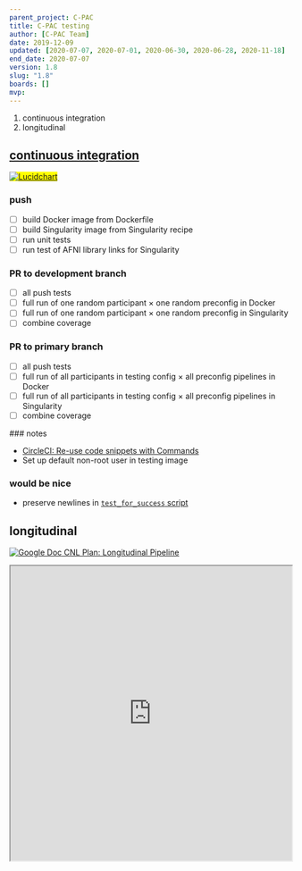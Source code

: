 ```yaml
---
parent_project: C-PAC
title: C-PAC testing
author: [C-PAC Team]
date: 2019-12-09
updated: [2020-07-07, 2020-07-01, 2020-06-30, 2020-06-28, 2020-11-18]
end_date: 2020-07-07
version: 1.8
slug: "1.8"
boards: []
mvp: 
---
```


1. continuous integration
2. longitudinal

<!--more-->

## [continuous integration](#continuous-integration)

<div class="flowchart-container keep-together">
  <mark><a href="https://app.lucidchart.com/documents/edit/43287778-3f8f-488c-9170-fcacd9692854"><img src="{{ site.baseurl }}/assets/images/logos/lucidchart.svg" alt="Lucidchart" /></a></mark>
  <object data="{{ site.baseurl }}/assets/images/diagrams/CI-testing.svg" type="image/svg+xml"></object>
</div>

### push

* [ ] build Docker image from Dockerfile
* [ ] build Singularity image from Singularity recipe
* [ ] run unit tests
* [ ] run test of AFNI library links for Singularity

### PR to development branch

* [ ] all push tests
* [ ] full run of one random participant × one random preconfig in Docker
* [ ] full run of one random participant × one random preconfig in Singularity
* [ ] combine coverage

### PR to primary branch

* [ ] all push tests
* [ ] full run of all participants in testing config × all preconfig pipelines in Docker
* [ ] full run of all participants in testing config × all preconfig pipelines in Singularity
* [ ] combine coverage

<div class="pencil keep-together" markdown="1">
### notes

* [CircleCI: Re-use code snippets with Commands](https://predictablynoisy.com/three-things-circleci#re-use-code-snippets-with-commands)
* Set up default non-root user in testing image
</div>

### would be nice

* preserve newlines in [`test_for_success` script]()
<code id="test_for_success"></code>
<script defer>external_code("https://raw.githubusercontent.com/shnizzedy/C-PAC/Habanero/1306/spike-censor-not-found/dev/circleci_data/runscripts/look_for_success.sh", "test_for_success", "BASH")</script>

## longitudinal
[![Google Doc](https://upload.wikimedia.org/wikipedia/commons/thumb/a/a7/Google_Docs_logo.svg/12px-Google_Docs_logo.svg.png) CNL Plan: Longitudinal Pipeline](https://docs.google.com/document/d/1dJFOKNctXUiXZhyVLLBlerBD8rjbkC1jeToXHKZoKng)
<iframe width="100%" height="528" src="https://docs.google.com/document/d/e/2PACX-1vTvj9KnXUzlgmA2VIWhL9KurM8HyyuqCLn-Qc7cD8cQCMsI71BmvvPg7zcvye6WaYsmb85kWbUKvNk1/pub?embedded=true"></iframe>